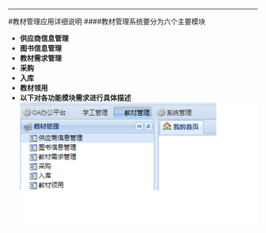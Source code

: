 

****

#教材管理应用详细说明
####教材管理系统要分为六个主要模块

* **供应商信息管理**
* **图书信息管理**
* **教材需求管理**
* **采购**
* **入库**
* **教材领用**
* **以下对各功能模块需求进行具体描述**
![](/assets/2017-06-16_110726.png)



